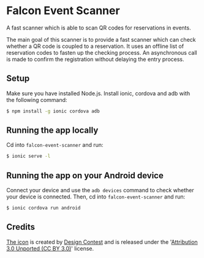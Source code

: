 # Falcon Event Scanner
A fast scanner which is able to scan QR codes for reservations in events.

The main goal of this scanner is to provide a fast scanner which can check whether a QR code is coupled to a reservation. It uses an offline list of reservation codes to fasten up the checking process. An asynchronous call is made to confirm the registration without delaying the entry process.

## Setup
Make sure you have installed Node.js. Install ionic, cordova and adb with the following command:

```bash
$ npm install -g ionic cordova adb
```

## Running the app locally
Cd into `falcon-event-scanner` and run:

```bash
$ ionic serve -l
```

## Running the app on your Android device
Connect your device and use the `adb devices` command to check whether your device is connected. Then, cd into `falcon-event-scanner` and run:

```bash
$ ionic cordova run android
```

## Credits
[The icon](https://www.iconfinder.com/icons/87458/code_iphone_qr_icon) is created by [Design Contest](http://www.designcontest.com/) and is released under the '[Attribution 3.0 Unported (CC BY 3.0)](https://creativecommons.org/licenses/by/3.0/)' license.